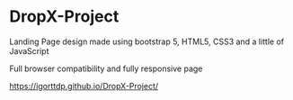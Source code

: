 # DropX-Project
Landing Page design made using bootstrap 5, HTML5, CSS3 and a little of JavaScript

Full browser compatibility and fully responsive page

https://igorttdp.github.io/DropX-Project/
